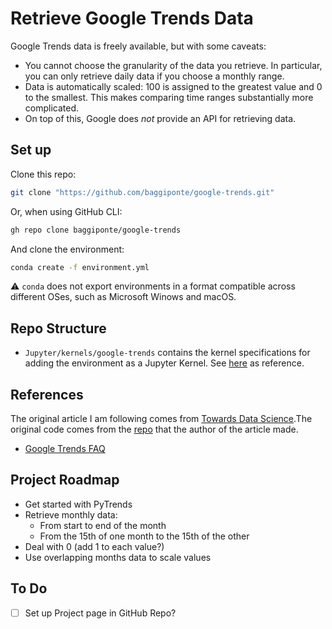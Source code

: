 # Retrieve Google Trends Data

Google Trends data is freely available, but with some caveats:

* You cannot choose the granularity of the data you retrieve. In particular, you can only retrieve daily data if you choose a monthly range.
* Data is automatically scaled: 100 is assigned to the greatest value and 0 to the smallest. This makes comparing time ranges substantially more complicated.
* On top of this, Google does *not* provide an API for retrieving data.

## Set up

Clone this repo:

```bash
git clone "https://github.com/baggiponte/google-trends.git"
```

Or, when using GitHub CLI:

```bash
gh repo clone baggiponte/google-trends
```

And clone the environment:

```bash
conda create -f environment.yml
```

:warning: `conda` does not export environments in a format compatible across different OSes, such as Microsoft Winows and macOS.

## Repo Structure

* `Jupyter/kernels/google-trends` contains the kernel specifications for adding the environment as a Jupyter Kernel. See [here](https://ipython.readthedocs.io/en/latest/install/kernel_install.html) as reference.

## References

The original article I am following comes from [Towards Data Science](https://towardsdatascience.com/reconstruct-google-trends-daily-data-for-extended-period-75b6ca1d3420).The original code comes from the [repo](https://github.com/qztseng/google-trends-daily) that the author of the article made.

* [Google Trends FAQ](https://support.google.com/trends/answer/4365533?hl=en&ref_topic=6248052)

## Project Roadmap

* Get started with PyTrends
* Retrieve monthly data:
    * From start to end of the month
    * From the 15th of one month to the 15th of the other
* Deal with 0 (add 1 to each value?)
* Use overlapping months data to scale values

## To Do

- [ ] Set up Project page in GitHub Repo? 
